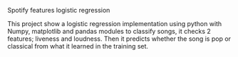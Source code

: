 Spotify features logistic regression

This project show a logistic regression implementation using python with Numpy, matplotlib and pandas modules to classify songs, it checks 2 features; liveness and loudness. Then it predicts whether the song is pop or classical from what it learned in the training set.
